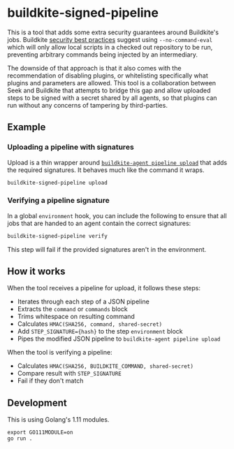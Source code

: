 # buildkite-signed-pipeline

This is a tool that adds some extra security guarantees around Buildkite's jobs. Buildkite [security best practices](https://buildkite.com/docs/agent/v3/securing) suggest using `--no-command-eval` which will only allow local scripts in a checked out repository to be run, preventing arbitrary commands being injected by an intermediary.

The downside of that approach is that it also comes with the recommendation of disabling plugins, or whitelisting specifically what plugins and parameters are allowed. This tool is a collaboration between Seek and Buildkite that attempts to bridge this gap and allow uploaded steps to be signed with a secret shared by all agents, so that plugins can run without any concerns of tampering by third-parties.

## Example

### Uploading a pipeline with signatures

Upload is a thin wrapper around [`buildkite-agent pipeline upload`](https://buildkite.com/docs/agent/v3/cli-pipeline#uploading-pipelines) that adds the required signatures. It behaves much like the command it wraps.

```bash
buildkite-signed-pipeline upload
```

### Verifying a pipeline signature

In a global `environment` hook, you can include the following to ensure that all jobs that are handed to an agent contain the correct signatures:

```bash
buildkite-signed-pipeline verify
```

This step will fail if the provided signatures aren't in the environment.

## How it works

When the tool receives a pipeline for upload, it follows these steps:

* Iterates through each step of a JSON pipeline
* Extracts the `command` or `commands` block
* Trims whitespace on resulting command
* Calculates `HMAC(SHA256, command, shared-secret)`
* Add `STEP_SIGNATURE={hash}` to the step `environment` block
* Pipes the modified JSON pipeline to `buildkite-agent pipeline upload`

When the tool is verifying a pipeline:

* Calculates `HMAC(SHA256, BUILDKITE_COMMAND, shared-secret)`
* Compare result with `STEP_SIGNATURE`
* Fail if they don't match

## Development

This is using Golang's 1.11 modules.

```
export GO111MODULE=on
go run .
```
